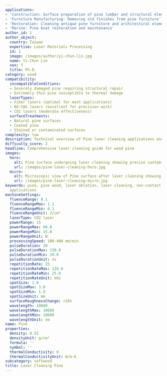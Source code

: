 ```yaml
---
applications:
- 'Construction: Surface preparation of pine lumber and structural elements'
- 'Furniture Manufacturing: Removing old finishes from pine furniture'
- 'Restoration: Cleaning antique pine furniture and architectural elements'
- 'Marine: Pine boat restoration and maintenance'
author_id: 1
author_object:
  country: Taiwan
  expertise: Laser Materials Processing
  id: 1
  image: /images/author/yi-chun-lin.jpg
  name: Yi-Chun Lin
  sex: f
  title: Ph.D.
category: wood
compatibility:
  incompatibleConditions:
  - Severely damaged pine requiring structural repair
  - Extremely thin pine susceptible to thermal damage
  laserTypes:
  - Fiber lasers (optimal for most applications)
  - Nd:YAG lasers (excellent for precision work)
  - CO2 lasers (moderate effectiveness)
  surfaceTreatments:
  - Natural pine surfaces
  - Coated pine
  - Stained or contaminated surfaces
complexity: low
description: Technical overview of Pine laser cleaning applications and parameters
difficulty_score: 2
headline: Comprehensive laser cleaning guide for wood pine
images:
  hero:
    alt: Pine surface undergoing laser cleaning showing precise contamination removal
    url: /images/pine-laser-cleaning-hero.jpg
  micro:
    alt: Microscopic view of Pine surface after laser cleaning showing detailed surface structure
    url: /images/pine-laser-cleaning-micro.jpg
keywords: pine, pine wood, laser ablation, laser cleaning, non-contact cleaning, construction applications, furniture manufacturing
  applications
machineSettings:
  fluenceRange: 0.1
  fluenceRangeMax: 1.1
  fluenceRangeMin: 0.1
  fluenceRangeUnit: J/cm²
  laserType: CO2 laser
  powerRange: 15
  powerRangeMax: 60.0
  powerRangeMin: 15.0
  powerRangeUnit: W
  processingSpeed: 100-400 mm/min
  pulseDuration: 20
  pulseDurationMax: 150.0
  pulseDurationMin: 20.0
  pulseDurationUnit: ns
  repetitionRate: 25
  repetitionRateMax: 120.0
  repetitionRateMin: 25.0
  repetitionRateUnit: kHz
  spotSize: 1.0
  spotSizeMax: 3.0
  spotSizeMin: 1.0
  spotSizeUnit: mm
  surfaceRoughnessChange: <10%
  wavelength: 10600
  wavelengthMax: 10600
  wavelengthMin: 10600
  wavelengthUnit: nm
name: Pine
properties:
  density: 0.52
  densityUnit: g/cm³
  formula: ''
  symbol: ''
  thermalConductivity: 0
  thermalConductivityUnit: W/m·K
subcategory: softwood
title: Laser Cleaning Pine
---
```

